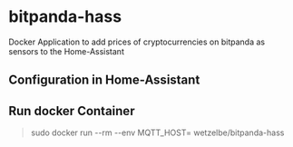 # bitpanda-hass
Docker Application to add prices of cryptocurrencies on bitpanda as sensors to the Home-Assistant


## Configuration in Home-Assistant


## Run docker Container

> sudo docker run --rm --env MQTT_HOST=<hostname> wetzelbe/bitpanda-hass
